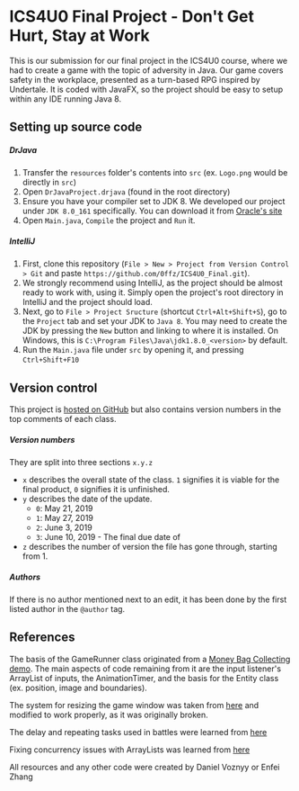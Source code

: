 # ICS4U0 Final Project - Don't Get Hurt, Stay at Work

This is our submission for our final project in the ICS4U0 course, where we had to create a game with the topic of adversity in Java. Our game covers safety in the workplace, presented as a turn-based RPG inspired by Undertale. It is coded with JavaFX, so the project should be easy to setup within any IDE running Java 8.

## Setting up source code

##### DrJava

1. Transfer the `resources` folder's contents into `src` (ex. `Logo.png` would be directly in `src`)
2. Open `DrJavaProject.drjava` (found in the root directory)
3. Ensure you have your compiler set to JDK 8. We developed our project under `JDK 8.0_161` specifically. You can download it from [Oracle's site](https://www.oracle.com/technetwork/java/javase/downloads/jdk8-downloads-2133151.html)
4. Open `Main.java`, `Compile` the project and `Run` it.

##### IntelliJ

1. First, clone this repository (`File > New > Project from Version Control > Git` and paste `https://github.com/0ffz/ICS4U0_Final.git`).
2. We strongly recommend using IntelliJ, as the project should be almost ready to work with, using it. Simply open the project's root directory in IntelliJ and the project should load.
3. Next, go to `File > Project Sructure` (shortcut `Ctrl+Alt+Shift+S`), go to the `Project` tab and set your JDK to `Java 8`. You may need to create the JDK by pressing the `New` button and linking to where it is installed. On Windows, this is `C:\Program Files\Java\jdk1.8.0_<version>` by default.
4. Run the `Main.java` file under `src` by opening it, and pressing `Ctrl+Shift+F10`

## Version control

This project is [hosted on GitHub](https://github.com/0ffz/ICS4U0_Final) but also contains version numbers in the top comments of each class.

##### Version numbers

They are split into three sections `x.y.z`

* `x` describes the overall state of the class. `1` signifies it is viable for the final product, `0` signifies it is unfinished.
* `y` describes the date of the update.
    * `0`: May 21, 2019
    * `1`: May 27, 2019
    * `2`: June 3, 2019
    * `3`: June 10, 2019 - The final due date of
* `z` describes the number of version the file has gone through, starting from 1.

##### Authors

If there is no author mentioned next to an edit, it has been done by the first listed author in the `@author` tag.

## References

The basis of the GameRunner class originated from a [Money Bag Collecting demo](https://github.com/tutsplus/Introduction-to-JavaFX-for-Game-Development). The main aspects of code remaining from it are the input listener's ArrayList of inputs, the AnimationTimer, and the basis for the Entity class (ex. position, image and boundaries).

The system for resizing the game window was taken from [here](https://gist.github.com/jewelsea/5603471) and modified to work properly, as it was originally broken.

The delay and repeating tasks used in battles were learned from [here](http://mrbool.com/how-to-schedule-recurring-tasks-in-java-applications/28909)

Fixing concurrency issues with ArrayLists was learned from [here](https://stackoverflow.com/questions/6916385/is-there-a-concurrent-list-in-javas-jdk)

All resources and any other code were created by Daniel Voznyy or Enfei Zhang